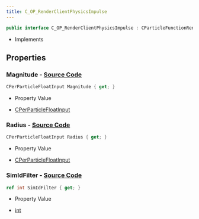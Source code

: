 ```yaml
---
title: C_OP_RenderClientPhysicsImpulse
---
```


```csharp
public interface C_OP_RenderClientPhysicsImpulse : CParticleFunctionRenderer, CParticleFunction, ISchemaClass<CParticleFunction>, ISchemaClass<CParticleFunctionRenderer>, ISchemaClass<C_OP_RenderClientPhysicsImpulse>, ISchemaField, ISchemaClass, INativeHandle
```

- Implements

## Properties

### **Magnitude** - [Source Code](https://github.com/swiftly-solution/swiftlys2/blob/main/managed/src/SwiftlyS2.Generated/Schemas/Interfaces/C_OP_RenderClientPhysicsImpulse.cs#L18)

```csharp
CPerParticleFloatInput Magnitude { get; }
```

- Property Value

- [CPerParticleFloatInput](/docs/api/shared/schemadefinitions/cperparticlefloatinput)

### **Radius** - [Source Code](https://github.com/swiftly-solution/swiftlys2/blob/main/managed/src/SwiftlyS2.Generated/Schemas/Interfaces/C_OP_RenderClientPhysicsImpulse.cs#L16)

```csharp
CPerParticleFloatInput Radius { get; }
```

- Property Value

- [CPerParticleFloatInput](/docs/api/shared/schemadefinitions/cperparticlefloatinput)

### **SimIdFilter** - [Source Code](https://github.com/swiftly-solution/swiftlys2/blob/main/managed/src/SwiftlyS2.Generated/Schemas/Interfaces/C_OP_RenderClientPhysicsImpulse.cs#L20)

```csharp
ref int SimIdFilter { get; }
```

- Property Value

- [int](https://learn.microsoft.com/dotnet/api/system.int32)

